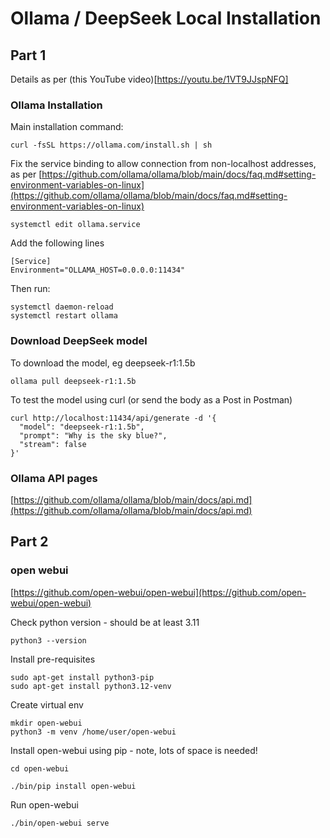 # Ollama / DeepSeek Local Installation

## Part 1

Details as per (this YouTube video)[https://youtu.be/1VT9JJspNFQ]

### Ollama Installation

Main installation command:
```
curl -fsSL https://ollama.com/install.sh | sh
```

Fix the service binding to allow connection from non-localhost addresses, as per [https://github.com/ollama/ollama/blob/main/docs/faq.md#setting-environment-variables-on-linux](https://github.com/ollama/ollama/blob/main/docs/faq.md#setting-environment-variables-on-linux)

```
systemctl edit ollama.service
```
Add the following lines

```
[Service]
Environment="OLLAMA_HOST=0.0.0.0:11434"
```

Then run:
```
systemctl daemon-reload
systemctl restart ollama
```

### Download DeepSeek model

To download the model, eg deepseek-r1:1.5b
```
ollama pull deepseek-r1:1.5b
```

To test the model using curl (or send the body as a Post in Postman)

```
curl http://localhost:11434/api/generate -d '{
  "model": "deepseek-r1:1.5b",
  "prompt": "Why is the sky blue?",
  "stream": false
}'
```

### Ollama API pages

[https://github.com/ollama/ollama/blob/main/docs/api.md](https://github.com/ollama/ollama/blob/main/docs/api.md)

## Part 2

### open webui
[https://github.com/open-webui/open-webui](https://github.com/open-webui/open-webui)

Check python version - should be at least 3.11
```
python3 --version
```
Install pre-requisites
```
sudo apt-get install python3-pip
sudo apt-get install python3.12-venv
```

Create virtual env
```
mkdir open-webui
python3 -m venv /home/user/open-webui
```
Install open-webui using pip - note, lots of space is needed!
```
cd open-webui

./bin/pip install open-webui
```

Run open-webui
```
./bin/open-webui serve
```

